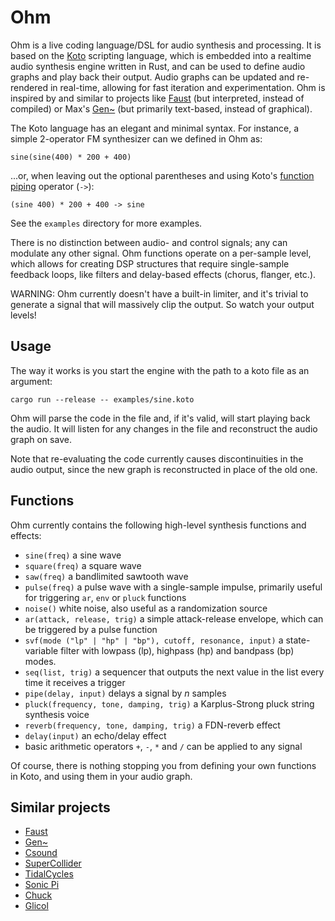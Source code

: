 # Ohm

Ohm is a live coding language/DSL for audio synthesis and processing. It is based on the [Koto](https://koto.dev/) scripting language, which is embedded into a realtime audio synthesis engine written in Rust, and can be used to define audio graphs and play back their output. Audio graphs can be updated and re-rendered in real-time, allowing for fast iteration and experimentation. Ohm is inspired by and similar to projects like [Faust](https://faust.grame.fr/) (but interpreted, instead of compiled) or Max's [Gen~](https://docs.cycling74.com/legacy/max8/vignettes/gen_overview) (but primarily text-based, instead of graphical). 

The Koto language has an elegant and minimal syntax. For instance, a simple 2-operator FM synthesizer can we defined in Ohm as:

```
sine(sine(400) * 200 + 400)
```

...or, when leaving out the optional parentheses and using Koto's [function piping](https://koto.dev/docs/0.15/language/#function-piping) operator (`->`):

```
(sine 400) * 200 + 400 -> sine
```

See the `examples` directory for more examples.

There is no distinction between audio- and control signals; any can modulate any other signal. Ohm functions operate on a per-sample level, which allows for creating DSP structures that require single-sample feedback loops, like filters and delay-based effects (chorus, flanger, etc.).

WARNING: Ohm currently doesn't have a built-in limiter, and it's trivial to generate a signal that will massively clip the output. So watch your output levels!

## Usage

The way it works is you start the engine with the path to a koto file as an argument:

```
cargo run --release -- examples/sine.koto
```

Ohm will parse the code in the file and, if it's valid, will start playing back the audio. It will listen for any changes in the file and reconstruct the audio graph on save.

Note that re-evaluating the code currently causes discontinuities in the audio output, since the new graph is reconstructed in place of the old one.

## Functions

Ohm currently contains the following high-level synthesis functions and effects:

- `sine(freq)` a sine wave
- `square(freq)` a square wave
- `saw(freq)` a bandlimited sawtooth wave
- `pulse(freq)` a pulse wave with a single-sample impulse, primarily useful for triggering `ar`, `env` or `pluck` functions
- `noise()` white noise, also useful as a randomization source
- `ar(attack, release, trig)` a simple attack-release envelope, which can be triggered by a pulse function
- `svf(mode ("lp" | "hp" | "bp"), cutoff, resonance, input)` a state-variable filter with lowpass (lp), highpass (hp) and bandpass (bp) modes.
- `seq(list, trig)` a sequencer that outputs the next value in the list every time it receives a trigger
- `pipe(delay, input)` delays a signal by *n* samples
- `pluck(frequency, tone, damping, trig)` a Karplus-Strong pluck string synthesis voice
- `reverb(frequency, tone, damping, trig)` a FDN-reverb effect
- `delay(input)` an echo/delay effect
- basic arithmetic operators `+`, `-`, `*` and `/` can be applied to any signal

Of course, there is nothing stopping you from defining your own functions in Koto, and using them in your audio graph.

## Similar projects
- [Faust](https://faust.grame.fr/)
- [Gen~](https://docs.cycling74.com/legacy/max8/vignettes/gen_overview)
- [Csound](https://csound.com/)
- [SuperCollider](https://supercollider.github.io/)
- [TidalCycles](https://tidalcycles.org/)
- [Sonic Pi](https://sonic-pi.net/)
- [Chuck](http://chuck.stanford.edu/)
- [Glicol](https://glicol.org/)
